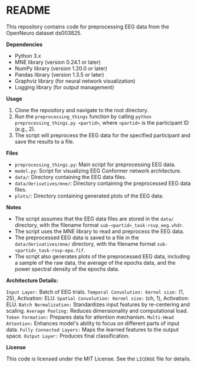 README
=======

This repository contains code for preprocessing EEG data from the OpenNeuro dataset ds003825.

**Dependencies**

- Python 3.x
- MNE library (version 0.24.1 or later)
- NumPy library (version 1.20.0 or later)
- Pandas library (version 1.3.5 or later)
- Graphviz library (for neural network visualization)
- Logging library (for output management)

**Usage**

1. Clone the repository and navigate to the root directory.
2. Run the `preprocessing_things` function by calling `python preprocessing_things.py <partid>`, where `<partid>` is the participant ID (e.g., 2).
3. The script will preprocess the EEG data for the specified participant and save the results to a file.

**Files**

* `preprocessing_things.py`: Main script for preprocessing EEG data.
* `model.py`: Script for visualizing EEG Conformer network architecture.
* `data/`: Directory containing the EEG data files.
* `data/derivatives/mne/`: Directory containing the preprocessed EEG data files.
* `plots/`: Directory containing generated plots of the EEG data.

**Notes**

* The script assumes that the EEG data files are stored in the `data/` directory, with the filename format `sub-<partid>_task-rsvp_eeg.vhdr`.
* The script uses the MNE library to read and preprocess the EEG data.
* The preprocessed EEG data is saved to a file in the `data/derivatives/mne/` directory, with the filename format `sub-<partid>_task-rsvp-epo.fif`.
* The script also generates plots of the preprocessed EEG data, including a sample of the raw data, the average of the epochs data, and the power spectral density of the epochs data.

**Architecture Details:**

`Input Layer:` Batch of EEG trials.
`Temporal Convolution: Kernel size:` (1, 25), Activation: ELU.
`Spatial Convolution: Kernel size:` (ch, 1), Activation: ELU.
`Batch Normalization:` Standardizes input features by re-centering and scaling.
`Average Pooling:` Reduces dimensionality and computational load.
`Token Formation:` Prepares data for attention mechanism.
`Multi-Head Attention:` Enhances model's ability to focus on different parts of input data.
`Fully Connected Layers:` Maps the learned features to the output space.
`Output Layer:` Produces final classification.

**License**

This code is licensed under the MIT License. See the `LICENSE` file for details.